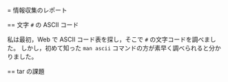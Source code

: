 = 情報収集のレポート

== 文字 `#` の ASCII コード

私は最初，Web で ASCII コード表を探し，そこで `#` の文字コードを調べました。
しかし，初めて知った `man ascii` コマンドの方が素早く調べられると分かりました。

== tar の課題
